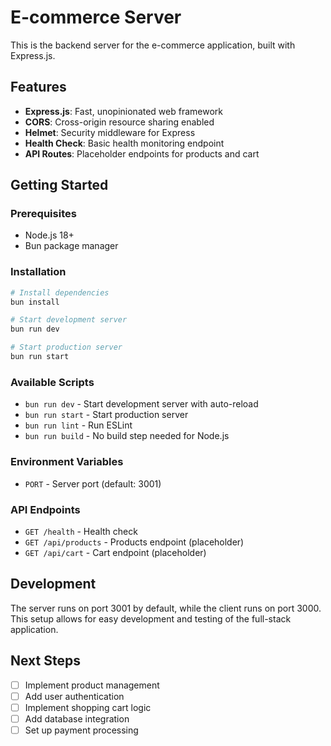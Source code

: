 # E-commerce Server

This is the backend server for the e-commerce application, built with Express.js.

## Features

- **Express.js**: Fast, unopinionated web framework
- **CORS**: Cross-origin resource sharing enabled
- **Helmet**: Security middleware for Express
- **Health Check**: Basic health monitoring endpoint
- **API Routes**: Placeholder endpoints for products and cart

## Getting Started

### Prerequisites

- Node.js 18+
- Bun package manager

### Installation

```bash
# Install dependencies
bun install

# Start development server
bun run dev

# Start production server
bun run start
```

### Available Scripts

- `bun run dev` - Start development server with auto-reload
- `bun run start` - Start production server
- `bun run lint` - Run ESLint
- `bun run build` - No build step needed for Node.js

### Environment Variables

- `PORT` - Server port (default: 3001)

### API Endpoints

- `GET /health` - Health check
- `GET /api/products` - Products endpoint (placeholder)
- `GET /api/cart` - Cart endpoint (placeholder)

## Development

The server runs on port 3001 by default, while the client runs on port 3000. This setup allows for easy development and testing of the full-stack application.

## Next Steps

- [ ] Implement product management
- [ ] Add user authentication
- [ ] Implement shopping cart logic
- [ ] Add database integration
- [ ] Set up payment processing
